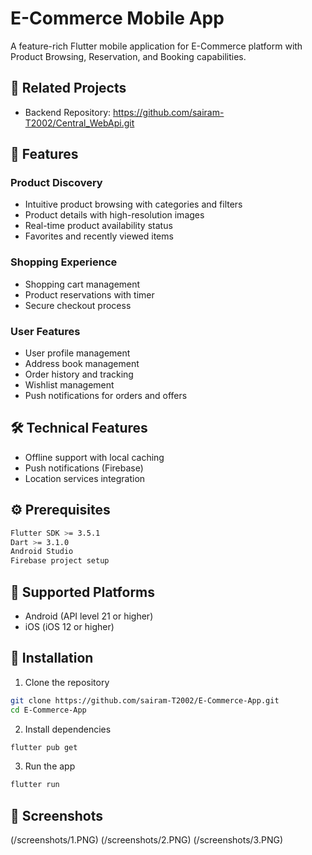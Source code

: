 # E-Commerce Mobile App

A feature-rich Flutter mobile application for E-Commerce platform with Product Browsing, Reservation, and Booking capabilities.

## 🔗 Related Projects

- Backend Repository: https://github.com/sairam-T2002/Central_WebApi.git

## 📱 Features

### Product Discovery

- Intuitive product browsing with categories and filters
- Product details with high-resolution images
- Real-time product availability status
- Favorites and recently viewed items

### Shopping Experience

- Shopping cart management
- Product reservations with timer
- Secure checkout process

### User Features

- User profile management
- Address book management
- Order history and tracking
- Wishlist management
- Push notifications for orders and offers

## 🛠️ Technical Features

- Offline support with local caching
- Push notifications (Firebase)
- Location services integration

## ⚙️ Prerequisites

```bash
Flutter SDK >= 3.5.1
Dart >= 3.1.0
Android Studio
Firebase project setup
```

## 📲 Supported Platforms

- Android (API level 21 or higher)
- iOS (iOS 12 or higher)

## 🔧 Installation

1. Clone the repository

```bash
git clone https://github.com/sairam-T2002/E-Commerce-App.git
cd E-Commerce-App
```

2. Install dependencies

```bash
flutter pub get
```

3. Run the app

```bash
flutter run
```

## 📱 Screenshots
(/screenshots/1.PNG)
(/screenshots/2.PNG)
(/screenshots/3.PNG)

